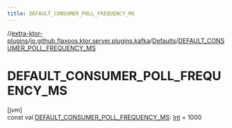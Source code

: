 ```yaml
---
title: DEFAULT_CONSUMER_POLL_FREQUENCY_MS
---
```


//[extra-ktor-plugins](../../../index.md)/[io.github.flaxoos.ktor.server.plugins.kafka](../index.md)/[Defaults](index.md)/[DEFAULT_CONSUMER_POLL_FREQUENCY_MS](-d-e-f-a-u-l-t_-c-o-n-s-u-m-e-r_-p-o-l-l_-f-r-e-q-u-e-n-c-y_-m-s.md)

# DEFAULT_CONSUMER_POLL_FREQUENCY_MS

[jvm]\
const
val [DEFAULT_CONSUMER_POLL_FREQUENCY_MS](-d-e-f-a-u-l-t_-c-o-n-s-u-m-e-r_-p-o-l-l_-f-r-e-q-u-e-n-c-y_-m-s.md): [Int](https://kotlinlang.org/api/latest/jvm/stdlib/kotlin/-int/index.md) =
1000




